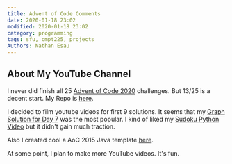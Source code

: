```yaml
---
title: Advent of Code Comments
date: 2020-01-18 23:02
modified: 2020-01-18 23:02
category: programming
tags: sfu, cmpt225, projects
Authors: Nathan Esau
---
```


## About My YouTube Channel

I never did finish all 25 [Advent of Code 2020](https://adventofcode.com/2020) challenges. But 13/25 is a decent start. My Repo is [here](https://github.com/nathanesau/advent_of_code_2020).

I decided to film youtube videos for first 9 solutions. It seems that my [Graph Solution for Day 7](https://youtu.be/FPKAS6vX1O4) was the most popular. I kind of liked my [Sudoku Python Video](https://youtu.be/4uUQToFVUYA) but it didn't gain much traction.

Also I created cool a AoC 2015 Java template [here](https://github.com/nathanesau/advent_of_code_2015).

At some point, I plan to make more YouTube videos. It's fun.